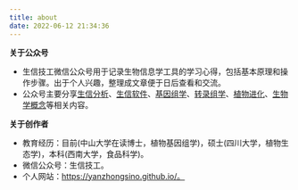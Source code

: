 ```yaml
---
title: about
date: 2022-06-12 21:34:36
---
```


**关于公众号**
- 生信技工微信公众号用于记录生物信息学工具的学习心得，包括基本原理和操作步骤。出于个人兴趣，整理成文章便于日后查看和交流。
- 公众号主要分享[生信分析](https://yanzhongsino.github.io/categories/bio/bioinfo/)、[生信软件](https://yanzhongsino.github.io/categories/bio/biosoft/)、[基因组学](https://yanzhongsino.github.io/categories/omics/genome/)、[转录组学](https://yanzhongsino.github.io/categories/omics/transcriptome/)、[植物进化](https://yanzhongsino.github.io/categories/bio/evolution/)、[生物学概念](https://yanzhongsino.github.io/categories/bio/concept/)等相关内容。


**关于创作者**
- 教育经历：目前(中山大学在读博士，植物基因组学)，硕士(四川大学，植物生态学)，本科(西南大学，食品科学)。
- 微信公众号：生信技工。
- 个人网站：https://yanzhongsino.github.io/。